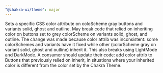 ```yaml
---
"@chakra-ui/theme": major
---
```


Sets a specific CSS color attribute on coloScheme gray buttons and variants
solid, ghost and outline. May break code that relied on inheriting color on
buttons set to grey colorScheme on variants solid, ghost, and outline. The
change was made because color attrib was inconsistent: some colorSchemes and
variants have it fixed while other (colorScheme gray on variant solid, ghost and
outline) inherit it. This also breaks using LightMode and DarkMode. A consumer
should update their code: add color attrib to Buttons that previously relied on
inherit, in situations where your inherited color is different from the color
set by the Chakra Theme.
